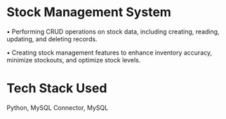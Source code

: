 # Stock Management System

• Performing CRUD operations on stock data, including creating, reading, updating, and deleting records.

• Creating stock management features to enhance inventory accuracy, minimize stockouts, and optimize stock levels.

# Tech Stack Used 

Python, MySQL Connector, MySQL
